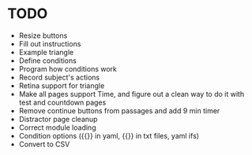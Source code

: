 # TODO

- Resize buttons
- Fill out instructions
- Example triangle
- Define conditions
- Program how conditions work
- Record subject's actions
- Retina support for triangle
- Make all pages support Time, and figure out a clean way to do it with test and countdown pages
- Remove continue buttons from passages and add 9 min timer
- Distractor page cleanup
- Correct module loading
- Condition options ({{}} in yaml, {{}} in txt files, yaml ifs)
- Convert to CSV